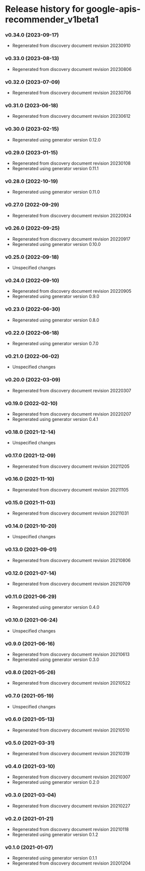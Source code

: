 # Release history for google-apis-recommender_v1beta1

### v0.34.0 (2023-09-17)

* Regenerated from discovery document revision 20230910

### v0.33.0 (2023-08-13)

* Regenerated from discovery document revision 20230806

### v0.32.0 (2023-07-09)

* Regenerated from discovery document revision 20230706

### v0.31.0 (2023-06-18)

* Regenerated from discovery document revision 20230612

### v0.30.0 (2023-02-15)

* Regenerated using generator version 0.12.0

### v0.29.0 (2023-01-15)

* Regenerated from discovery document revision 20230108
* Regenerated using generator version 0.11.1

### v0.28.0 (2022-10-19)

* Regenerated using generator version 0.11.0

### v0.27.0 (2022-09-29)

* Regenerated from discovery document revision 20220924

### v0.26.0 (2022-09-25)

* Regenerated from discovery document revision 20220917
* Regenerated using generator version 0.10.0

### v0.25.0 (2022-09-18)

* Unspecified changes

### v0.24.0 (2022-09-10)

* Regenerated from discovery document revision 20220905
* Regenerated using generator version 0.9.0

### v0.23.0 (2022-06-30)

* Regenerated using generator version 0.8.0

### v0.22.0 (2022-06-18)

* Regenerated using generator version 0.7.0

### v0.21.0 (2022-06-02)

* Unspecified changes

### v0.20.0 (2022-03-09)

* Regenerated from discovery document revision 20220307

### v0.19.0 (2022-02-10)

* Regenerated from discovery document revision 20220207
* Regenerated using generator version 0.4.1

### v0.18.0 (2021-12-14)

* Unspecified changes

### v0.17.0 (2021-12-09)

* Regenerated from discovery document revision 20211205

### v0.16.0 (2021-11-10)

* Regenerated from discovery document revision 20211105

### v0.15.0 (2021-11-03)

* Regenerated from discovery document revision 20211031

### v0.14.0 (2021-10-20)

* Unspecified changes

### v0.13.0 (2021-09-01)

* Regenerated from discovery document revision 20210806

### v0.12.0 (2021-07-14)

* Regenerated from discovery document revision 20210709

### v0.11.0 (2021-06-29)

* Regenerated using generator version 0.4.0

### v0.10.0 (2021-06-24)

* Unspecified changes

### v0.9.0 (2021-06-16)

* Regenerated from discovery document revision 20210613
* Regenerated using generator version 0.3.0

### v0.8.0 (2021-05-26)

* Regenerated from discovery document revision 20210522

### v0.7.0 (2021-05-19)

* Unspecified changes

### v0.6.0 (2021-05-13)

* Regenerated from discovery document revision 20210510

### v0.5.0 (2021-03-31)

* Regenerated from discovery document revision 20210319

### v0.4.0 (2021-03-10)

* Regenerated from discovery document revision 20210307
* Regenerated using generator version 0.2.0

### v0.3.0 (2021-03-04)

* Regenerated from discovery document revision 20210227

### v0.2.0 (2021-01-21)

* Regenerated from discovery document revision 20210118
* Regenerated using generator version 0.1.2

### v0.1.0 (2021-01-07)

* Regenerated using generator version 0.1.1
* Regenerated from discovery document revision 20201204


